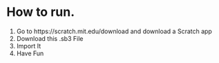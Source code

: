<h1>How to run.</h1>
<ol>
<li>Go to https://scratch.mit.edu/download and download a Scratch app</li>
<li>Download this .sb3 File</li>
<li>Import It</li>
<li>Have Fun</li>
</ol>
